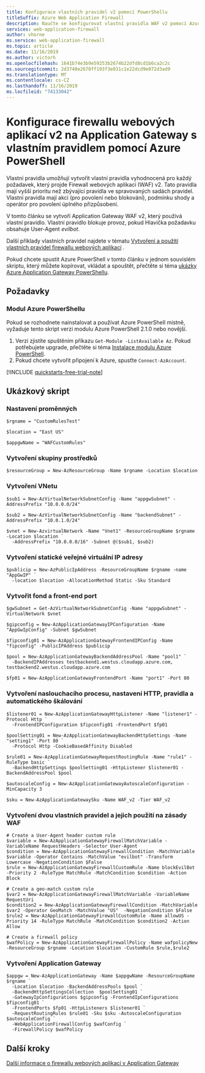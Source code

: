 ```yaml
---
title: Konfigurace vlastních pravidel v2 pomocí PowerShellu
titleSuffix: Azure Web Application Firewall
description: Naučte se konfigurovat vlastní pravidla WAF v2 pomocí Azure PowerShell. Můžete vytvořit vlastní pravidla vyhodnocená pro každý požadavek, který projde přes bránu firewall.
services: web-application-firewall
author: vhorne
ms.service: web-application-firewall
ms.topic: article
ms.date: 11/16/2019
ms.author: victorh
ms.openlocfilehash: 1641b74e3b9e59253b2674b22dfd8cd1b6ca2c2c
ms.sourcegitcommit: 2d3740e2670ff193f3e031c1e22dcd9e072d3ad9
ms.translationtype: MT
ms.contentlocale: cs-CZ
ms.lasthandoff: 11/16/2019
ms.locfileid: "74133042"
---
```

# <a name="configure-web-application-firewall-v2-on-application-gateway-with-a-custom-rule-using-azure-powershell"></a>Konfigurace firewallu webových aplikací v2 na Application Gateway s vlastním pravidlem pomocí Azure PowerShell

<!--- If you make any changes to the PowerShell in this article, also make the change in the corresponding Sample file: azure-docs-powershell-samples/application-gateway/waf-rules/waf-custom-rules.ps1 --->

Vlastní pravidla umožňují vytvořit vlastní pravidla vyhodnocená pro každý požadavek, který projde Firewall webových aplikací (WAF) v2. Tato pravidla mají vyšší prioritu než zbývající pravidla ve spravovaných sadách pravidel. Vlastní pravidla mají akci (pro povolení nebo blokování), podmínku shody a operátor pro povolení úplného přizpůsobení.

V tomto článku se vytvoří Application Gateway WAF v2, který používá vlastní pravidlo. Vlastní pravidlo blokuje provoz, pokud Hlavička požadavku obsahuje User-Agent *evilbot*.

Další příklady vlastních pravidel najdete v tématu [Vytvoření a použití vlastních pravidel firewallu webových aplikací](create-custom-waf-rules.md) .

Pokud chcete spustit Azure PowerShell v tomto článku v jednom souvislém skriptu, který můžete kopírovat, vkládat a spouštět, přečtěte si téma [ukázky Azure Application Gateway PowerShellu](powershell-samples.md).

## <a name="prerequisites"></a>Požadavky

### <a name="azure-powershell-module"></a>Modul Azure PowerShellu

Pokud se rozhodnete nainstalovat a používat Azure PowerShell místně, vyžaduje tento skript verzi modulu Azure PowerShell 2.1.0 nebo novější.

1. Verzi zjistíte spuštěním příkazu `Get-Module -ListAvailable Az`. Pokud potřebujete upgrade, přečtěte si téma [Instalace modulu Azure PowerShell](/powershell/azure/install-az-ps).
2. Pokud chcete vytvořit připojení k Azure, spusťte `Connect-AzAccount`.

[!INCLUDE [quickstarts-free-trial-note](../../../includes/quickstarts-free-trial-note.md)]

## <a name="example-script"></a>Ukázkový skript

### <a name="set-up-variables"></a>Nastavení proměnných

```azurepowershell
$rgname = "CustomRulesTest"

$location = "East US"

$appgwName = "WAFCustomRules"
```

### <a name="create-a-resource-group"></a>Vytvoření skupiny prostředků

```azurepowershell
$resourceGroup = New-AzResourceGroup -Name $rgname -Location $location
```

### <a name="create-a-vnet"></a>Vytvoření VNetu

```azurepowershell
$sub1 = New-AzVirtualNetworkSubnetConfig -Name "appgwSubnet" -AddressPrefix "10.0.0.0/24"

$sub2 = New-AzVirtualNetworkSubnetConfig -Name "backendSubnet" -AddressPrefix "10.0.1.0/24"

$vnet = New-AzvirtualNetwork -Name "Vnet1" -ResourceGroupName $rgname -Location $location `
  -AddressPrefix "10.0.0.0/16" -Subnet @($sub1, $sub2)
```

### <a name="create-a-static-public-vip"></a>Vytvoření statické veřejné virtuální IP adresy

```azurepowershell
$publicip = New-AzPublicIpAddress -ResourceGroupName $rgname -name "AppGwIP" `
  -location $location -AllocationMethod Static -Sku Standard
```

### <a name="create-pool-and-frontend-port"></a>Vytvořit fond a front-end port

```azurepowershell
$gwSubnet = Get-AzVirtualNetworkSubnetConfig -Name "appgwSubnet" -VirtualNetwork $vnet

$gipconfig = New-AzApplicationGatewayIPConfiguration -Name "AppGwIpConfig" -Subnet $gwSubnet

$fipconfig01 = New-AzApplicationGatewayFrontendIPConfig -Name "fipconfig" -PublicIPAddress $publicip

$pool = New-AzApplicationGatewayBackendAddressPool -Name "pool1" `
  -BackendIPAddresses testbackend1.westus.cloudapp.azure.com, testbackend2.westus.cloudapp.azure.com

$fp01 = New-AzApplicationGatewayFrontendPort -Name "port1" -Port 80
```

### <a name="create-a-listener-http-setting-rule-and-autoscale"></a>Vytvoření naslouchacího procesu, nastavení HTTP, pravidla a automatického škálování

```azurepowershell
$listener01 = New-AzApplicationGatewayHttpListener -Name "listener1" -Protocol Http `
  -FrontendIPConfiguration $fipconfig01 -FrontendPort $fp01

$poolSetting01 = New-AzApplicationGatewayBackendHttpSettings -Name "setting1" -Port 80 `
  -Protocol Http -CookieBasedAffinity Disabled

$rule01 = New-AzApplicationGatewayRequestRoutingRule -Name "rule1" -RuleType basic `
  -BackendHttpSettings $poolSetting01 -HttpListener $listener01 -BackendAddressPool $pool

$autoscaleConfig = New-AzApplicationGatewayAutoscaleConfiguration -MinCapacity 3

$sku = New-AzApplicationGatewaySku -Name WAF_v2 -Tier WAF_v2
```

### <a name="create-two-custom-rules-and-apply-it-to-waf-policy"></a>Vytvoření dvou vlastních pravidel a jejich použití na zásady WAF

```azurepowershell
# Create a User-Agent header custom rule 
$variable = New-AzApplicationGatewayFirewallMatchVariable -VariableName RequestHeaders -Selector User-Agent
$condition = New-AzApplicationGatewayFirewallCondition -MatchVariable $variable -Operator Contains -MatchValue "evilbot" -Transform Lowercase -NegationCondition $False  
$rule = New-AzApplicationGatewayFirewallCustomRule -Name blockEvilBot -Priority 2 -RuleType MatchRule -MatchCondition $condition -Action Block
 
# Create a geo-match custom rule
$var2 = New-AzApplicationGatewayFirewallMatchVariable -VariableName RequestUri
$condition2 = New-AzApplicationGatewayFirewallCondition -MatchVariable $var2 -Operator GeoMatch -MatchValue "US"  -NegationCondition $False
$rule2 = New-AzApplicationGatewayFirewallCustomRule -Name allowUS -Priority 14 -RuleType MatchRule -MatchCondition $condition2 -Action Allow

# Create a firewall policy
$wafPolicy = New-AzApplicationGatewayFirewallPolicy -Name wafpolicyNew -ResourceGroup $rgname -Location $location -CustomRule $rule,$rule2
```

### <a name="create-the-application-gateway"></a>Vytvoření Application Gateway

```azurepowershell
$appgw = New-AzApplicationGateway -Name $appgwName -ResourceGroupName $rgname `
  -Location $location -BackendAddressPools $pool `
  -BackendHttpSettingsCollection  $poolSetting01 `
  -GatewayIpConfigurations $gipconfig -FrontendIpConfigurations $fipconfig01 `
  -FrontendPorts $fp01 -HttpListeners $listener01 `
  -RequestRoutingRules $rule01 -Sku $sku -AutoscaleConfiguration $autoscaleConfig `
  -WebApplicationFirewallConfig $wafConfig `
  -FirewallPolicy $wafPolicy
```

## <a name="next-steps"></a>Další kroky

[Další informace o firewallu webových aplikací v Application Gateway](ag-overview.md)
